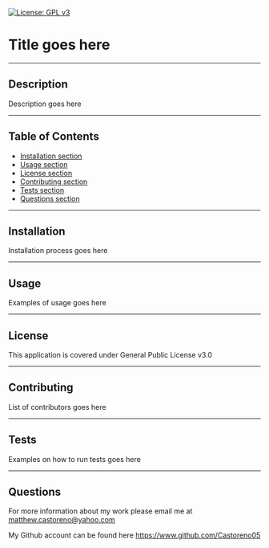 [![License: GPL v3](https://img.shields.io/badge/License-GPLv3-blue.svg)](https://www.gnu.org/licenses/gpl-3.0)

# Title goes here
    
---
    
## Description

Description goes here   

---
    
## Table of Contents

* [Installation section](#installation)
* [Usage section](#useage)
* [License section](#license)
* [Contributing section](#cotributing)
* [Tests section](#tests)
* [Questions section](#questions)

---
    
## Installation
  
Installation process goes here

---
    
## Usage
   
Examples of usage goes here

---
    
## License
    
This application is covered under General Public License v3.0

---
    
## Contributing

List of contributors goes here
    
---
    
## Tests
    
Examples on how to run tests goes here

---
    
## Questions

For more information about my work please email me at <matthew.castoreno@yahoo.com>

My Github account can be found here https://www.github.com/Castoreno05

